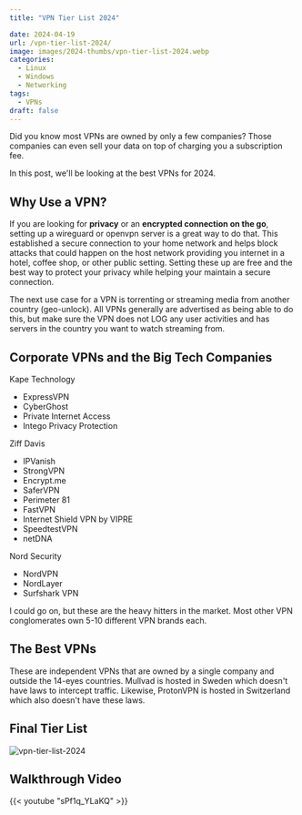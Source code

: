 ```yaml
---
title: "VPN Tier List 2024"

date: 2024-04-19
url: /vpn-tier-list-2024/
image: images/2024-thumbs/vpn-tier-list-2024.webp
categories:
  - Linux
  - Windows
  - Networking
tags:
  - VPNs
draft: false
---
```

Did you know most VPNs are owned by only a few companies? Those companies can even sell your data on top of charging you a subscription fee.

In this post, we'll be looking at the best VPNs for 2024.
<!--more-->

## Why Use a VPN?

If you are looking for **privacy** or an **encrypted connection on the go**, setting up a wireguard or openvpn server is a great way to do that. This established a secure connection to your home network and helps block attacks that could happen on the host network providing you internet in a hotel, coffee shop, or other public setting. Setting these up are free and the best way to protect your privacy while helping your maintain a secure connection.

The next use case for a VPN is torrenting or streaming media from another country (geo-unlock). All VPNs generally are advertised as being able to do this, but make sure the VPN does not LOG any user activities and has servers in the country you want to watch streaming from.

## Corporate VPNs and the Big Tech Companies

Kape Technology

- ExpressVPN
- CyberGhost
- Private Internet Access
- Intego Privacy Protection

Ziff Davis

- IPVanish
- StrongVPN
- Encrypt.me
- SaferVPN
- Perimeter 81
- FastVPN
- Internet Shield VPN by VIPRE
- SpeedtestVPN
- netDNA

Nord Security

- NordVPN
- NordLayer
- Surfshark VPN

I could go on, but these are the heavy hitters in the market. Most other VPN conglomerates own 5-10 different VPN brands each.

## The Best VPNs

These are independent VPNs that are owned by a single company and outside the 14-eyes countries. Mullvad is hosted in Sweden which doesn't have laws to intercept traffic. Likewise, ProtonVPN is hosted in Switzerland which also doesn't have these laws.

## Final Tier List

![vpn-tier-list-2024](/images/2024/vpn-tier-list-2024/vpns.webp)

## Walkthrough Video

{{< youtube "sPf1q_YLaKQ" >}}
